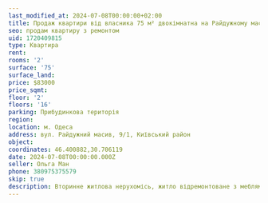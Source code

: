 ```yaml
---
last_modified_at: 2024-07-08T00:00:00+02:00
title: Продаж квартири від власника 75 м² двокімнатна на Райдужному масиві
seo: продам квартиру з ремонтом
uid: 1720409815
type: Квартира
rent:
rooms: '2'
surface: '75'
surface_land:
price: $83000
price_sqmt:
floor: '2'
floors: '16'
parking: Прибудинкова територія
region:
location: м. Одеса
address: вул. Райдужний масив, 9/1, Київський район
object:
coordinates: 46.400882,30.706119
date: 2024-07-08T00:00:00.000Z
seller: Ольга Ман
phone: 380975375579
skip: true
description: Вторинне житлова нерухомісь, житло відремонтоване з меблями і технікою, придатне і готове для проживання
---
```

